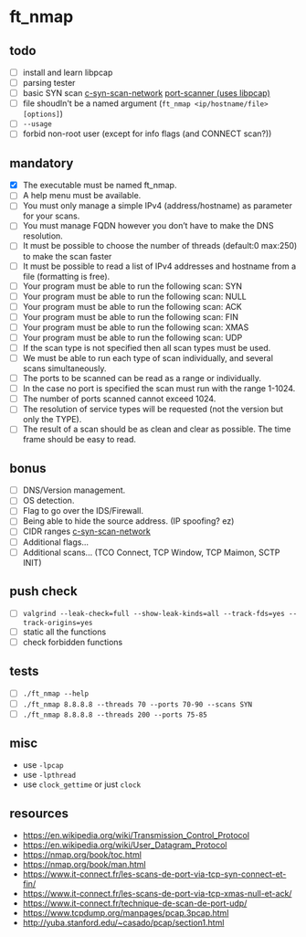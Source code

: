 # ft_nmap

## todo

-   [ ] install and learn libpcap
-   [ ] parsing tester
-   [ ] basic SYN scan [c-syn-scan-network](https://github.com/williamchanrico/c-syn-scan-network) [port-scanner (uses libpcap)](https://github.com/kacpal/port-scanner)
-   [ ] file shoudln't be a named argument (`ft_nmap <ip/hostname/file> [options]`)
-   [ ] `--usage`
-   [ ] forbid non-root user (except for info flags (and CONNECT scan?))

## mandatory

-   [x] The executable must be named ft_nmap.
-   [ ] A help menu must be available.
-   [ ] You must only manage a simple IPv4 (address/hostname) as parameter for your scans.
-   [ ] You must manage FQDN however you don’t have to make the DNS resolution.
-   [ ] It must be possible to choose the number of threads (default:0 max:250) to make the scan faster
-   [ ] It must be possible to read a list of IPv4 addresses and hostname from a file (formatting is free).
-   [ ] Your program must be able to run the following scan: SYN
-   [ ] Your program must be able to run the following scan: NULL
-   [ ] Your program must be able to run the following scan: ACK
-   [ ] Your program must be able to run the following scan: FIN
-   [ ] Your program must be able to run the following scan: XMAS
-   [ ] Your program must be able to run the following scan: UDP
-   [ ] If the scan type is not specified then all scan types must be used.
-   [ ] We must be able to run each type of scan individually, and several scans simultaneously.
-   [ ] The ports to be scanned can be read as a range or individually.
-   [ ] In the case no port is specified the scan must run with the range 1-1024.
-   [ ] The number of ports scanned cannot exceed 1024.
-   [ ] The resolution of service types will be requested (not the version but only the TYPE).
-   [ ] The result of a scan should be as clean and clear as possible. The time frame should be easy to read.

## bonus

-   [ ] DNS/Version management.
-   [ ] OS detection.
-   [ ] Flag to go over the IDS/Firewall.
-   [ ] Being able to hide the source address. (IP spoofing? ez)
-   [ ] CIDR ranges [c-syn-scan-network](https://github.com/williamchanrico/c-syn-scan-network)
-   [ ] Additional flags...
-   [ ] Additional scans... (TCO Connect, TCP Window, TCP Maimon, SCTP INIT)

## push check

-   [ ] `valgrind --leak-check=full --show-leak-kinds=all --track-fds=yes --track-origins=yes`
-   [ ] static all the functions
-   [ ] check forbidden functions

## tests

-   [ ] `./ft_nmap --help`
-   [ ] `./ft_nmap 8.8.8.8 --threads 70 --ports 70-90 --scans SYN`
-   [ ] `./ft_nmap 8.8.8.8 --threads 200 --ports 75-85`

## misc

-   use `-lpcap`
-   use `-lpthread`
-   use `clock_gettime` or just `clock`

## resources

-   https://en.wikipedia.org/wiki/Transmission_Control_Protocol
-   https://en.wikipedia.org/wiki/User_Datagram_Protocol
-   https://nmap.org/book/toc.html
-   https://nmap.org/book/man.html
-   https://www.it-connect.fr/les-scans-de-port-via-tcp-syn-connect-et-fin/
-   https://www.it-connect.fr/les-scans-de-port-via-tcp-xmas-null-et-ack/
-   https://www.it-connect.fr/technique-de-scan-de-port-udp/
-   https://www.tcpdump.org/manpages/pcap.3pcap.html
-   http://yuba.stanford.edu/~casado/pcap/section1.html
